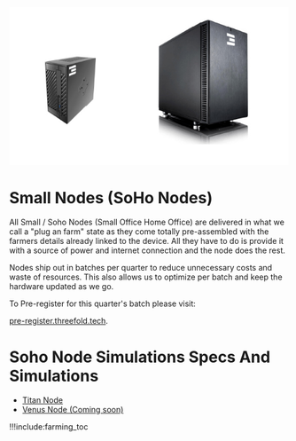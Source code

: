 ![Small Nodes](img/soho_nodes.jpg)

# Small Nodes (SoHo Nodes)

All Small / Soho Nodes (Small Office Home Office) are delivered in what we call a "plug an farm" state as they come totally pre-assembled with the farmers details already linked to the device. All they have to do is provide it with a source of power and internet connection and the node does the rest. 

Nodes ship out in batches per quarter to reduce unnecessary costs and waste of resources. This also allows us to optimize per batch and keep the hardware updated as we go.

To Pre-register for this quarter's batch please visit:

[pre-register.threefold.tech](https://pre-register.threefold.tech/index.php?route=product/product&path=59&product_id=50). 

# Soho Node Simulations Specs And Simulations

- [Titan Node](titan_v2)
- [Venus Node (Coming soon)](venus_v2)

!!!include:farming_toc